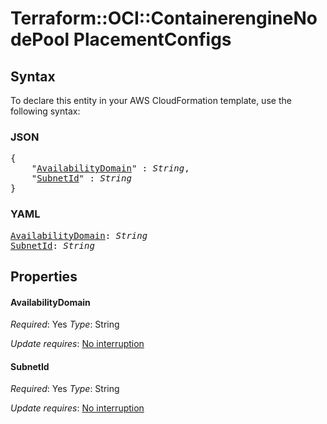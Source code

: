 # Terraform::OCI::ContainerengineNodePool PlacementConfigs

## Syntax

To declare this entity in your AWS CloudFormation template, use the following syntax:

### JSON

<pre>
{
    "<a href="#availabilitydomain" title="AvailabilityDomain">AvailabilityDomain</a>" : <i>String</i>,
    "<a href="#subnetid" title="SubnetId">SubnetId</a>" : <i>String</i>
}
</pre>

### YAML

<pre>
<a href="#availabilitydomain" title="AvailabilityDomain">AvailabilityDomain</a>: <i>String</i>
<a href="#subnetid" title="SubnetId">SubnetId</a>: <i>String</i>
</pre>

## Properties

#### AvailabilityDomain

_Required_: Yes
_Type_: String

_Update requires_: [No interruption](https://docs.aws.amazon.com/AWSCloudFormation/latest/UserGuide/using-cfn-updating-stacks-update-behaviors.html#update-no-interrupt)

#### SubnetId

_Required_: Yes
_Type_: String

_Update requires_: [No interruption](https://docs.aws.amazon.com/AWSCloudFormation/latest/UserGuide/using-cfn-updating-stacks-update-behaviors.html#update-no-interrupt)

